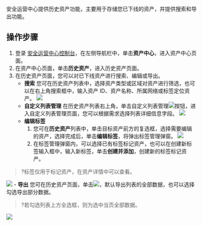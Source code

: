 安全运营中心提供历史资产功能，主要用于存储您已下线的资产，并提供搜索和导出功能。

## 操作步骤
1. 登录 [安全运营中心控制台](https://console.cloud.tencent.com/ssav2/assets/offLine)，在左侧导航栏中，单击**资产中心**，进入资产中心页面。
2. 在资产中心页面，单击**历史资产**，进入历史资产页面。
3. 在历史资产页面，您可以对已下线资产进行搜索、编辑或导出。
	- **搜索**
	您可在历史资产列表中，选择资产类型或区域对资产进行筛选，也可以在右上角搜索框中，输入资产 ID、资产名称、所属网络或标签定位资产。
	![](https://main.qcloudimg.com/raw/e1299fd048a8fe8a956432a040e41aa0.png)
	- **自定义列表管理**
在历史资产列表右上角，单击自定义列表管理<img src= "https://main.qcloudimg.com/raw/28f2bfe46373d488d335fa9af4599747.png" style="margin:0;">按钮，进入自定义列表管理页面，您可以根据需求选择列表详细信息字段。
![](https://main.qcloudimg.com/raw/3b0fbf5dc6038ee161312c922eef9bad.png)
	- **编辑标签**
		1. 您可在**历史资产**列表中，单击目标资产前方的复选框，选择需要编辑的资产，选择完成后，单击**编辑标签**，将弹出标签管理弹窗。
![](https://main.qcloudimg.com/raw/259021e7650ea564f88dff159206abb1.png)
		2. 在标签管理弹窗内，可以选择已有标签标记资产，也可以在创建新标签输入框中，输入新标签，单击**创建并添加**，创建新的标签标记资产。
>?标签仅用于标记资产，在资产详情中可以查看。
>
![](https://main.qcloudimg.com/raw/8e1e80e3acaa998174e5541f16839a0d.png)
	- **导出**
您可在历史资产页面，单击<img src= "https://main.qcloudimg.com/raw/5d6f28083f0484b4f0cb46b9c32717b5.png" style="margin:0;">，默认导出列表的全部数据，也可以选择勾选导出部分数据。
>?若勾选列表上方全选框，则为选中当页全部数据。
>
![](https://main.qcloudimg.com/raw/6302299dfebfeb3086e7cbb7ed32758b.png)


